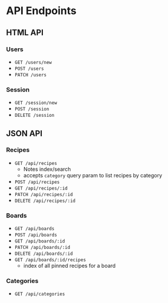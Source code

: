 # API Endpoints

## HTML API

### Users

- `GET /users/new`
- `POST /users`
- `PATCH /users`

### Session

- `GET /session/new`
- `POST /session`
- `DELETE /session`

## JSON API

### Recipes

- `GET /api/recipes`
  - Notes index/search
  - accepts `category` query param to list recipes by category
- `POST /api/recipes`
- `GET /api/recipes/:id`
- `PATCH /api/recipes/:id`
- `DELETE /api/recipes/:id`

### Boards

- `GET /api/boards`
- `POST /api/boards`
- `GET /api/boards/:id`
- `PATCH /api/boards/:id`
- `DELETE /api/boards/:id`
- `GET /api/boards/:id/recipes`
  - index of all pinned recipes for a board


### Categories

- `GET /api/categories`
